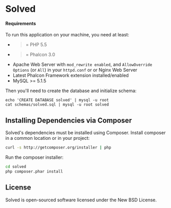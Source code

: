 Solved
======


#### Requirements

To run this application on your machine, you need at least:

* >= PHP 5.5
* >= Phalcon 3.0
* Apache Web Server with `mod_rewrite enabled`, and `AllowOverride Options` (or `All`) in your `httpd.conf` or or Nginx Web Server
* Latest Phalcon Framework extension installed/enabled
* MySQL >= 5.1.5

Then you'll need to create the database and initialize schema:

    echo 'CREATE DATABASE solved' | mysql -u root
    cat schemas/solved.sql | mysql -u root solved

Installing Dependencies via Composer
------------------------------------
Solved's dependencies must be installed using Composer. Install composer in a common location or in your project:

```bash
curl -s http://getcomposer.org/installer | php
```

Run the composer installer:

```bash
cd solved
php composer.phar install
```

License
-------
Solved is open-sourced software licensed under the New BSD License.
